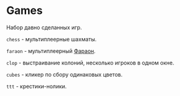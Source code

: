 # Games

Набор давно сделанных игр.


```chess``` - мультиплеерные шахматы.

```faraon``` - мультиплеерный [Фараон](http://www.mosigra.ru/Face/Show/faraon/).

```clop``` - выстраивание колоний, несколько игроков в одном окне.

```cubes``` - кликер по сбору одинаковых цветов.

```ttt``` - крестики-нолики.